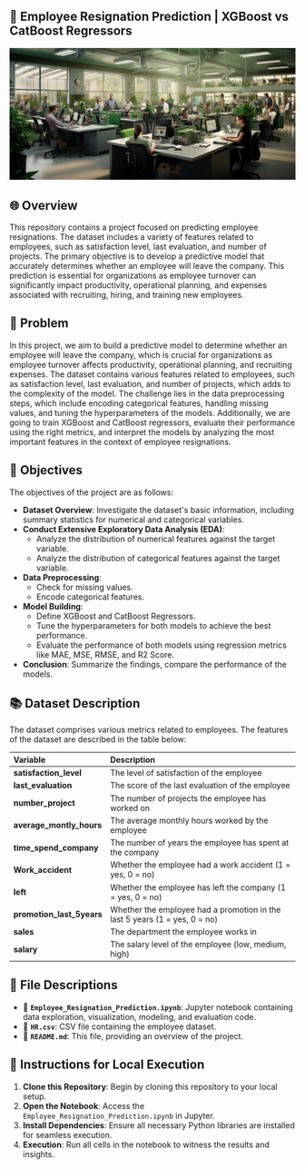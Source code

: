 ## 🚀 Employee Resignation Prediction | XGBoost vs CatBoost Regressors
![Employee Resignation Prediction](image.jpg)

## 🌐 Overview
This repository contains a project focused on predicting employee resignations. The dataset includes a variety of features related to employees, such as satisfaction level, last evaluation, and number of projects. The primary objective is to develop a predictive model that accurately determines whether an employee will leave the company. This prediction is essential for organizations as employee turnover can significantly impact productivity, operational planning, and expenses associated with recruiting, hiring, and training new employees.

## 🌟 Problem
In this project, we aim to build a predictive model to determine whether an employee will leave the company, which is crucial for organizations as employee turnover affects productivity, operational planning, and recruiting expenses. The dataset contains various features related to employees, such as satisfaction level, last evaluation, and number of projects, which adds to the complexity of the model. The challenge lies in the data preprocessing steps, which include encoding categorical features, handling missing values, and tuning the hyperparameters of the models. Additionally, we are going to train XGBoost and CatBoost regressors, evaluate their performance using the right metrics, and interpret the models by analyzing the most important features in the context of employee resignations.

## 🎯 Objectives
The objectives of the project are as follows:

* **Dataset Overview**: Investigate the dataset's basic information, including summary statistics for numerical and categorical variables.
* **Conduct Extensive Exploratory Data Analysis (EDA)**:
  - Analyze the distribution of numerical features against the target variable.
  - Analyze the distribution of categorical features against the target variable.
* **Data Preprocessing**:
  - Check for missing values.
  - Encode categorical features.
* **Model Building**:
  - Define XGBoost and CatBoost Regressors.
  - Tune the hyperparameters for both models to achieve the best performance.
  - Evaluate the performance of both models using regression metrics like MAE, MSE, RMSE, and R2 Score.
* **Conclusion**: Summarize the findings, compare the performance of the models.

## 📚 Dataset Description
The dataset comprises various metrics related to employees. The features of the dataset are described in the table below:

| __Variable__ | __Description__ |
|     :---      |       :---      |      
| __satisfaction_level__ | The level of satisfaction of the employee |
| __last_evaluation__ | The score of the last evaluation of the employee |
| __number_project__ | The number of projects the employee has worked on |
| __average_montly_hours__ | The average monthly hours worked by the employee |
| __time_spend_company__ | The number of years the employee has spent at the company |                     
| __Work_accident__ | Whether the employee had a work accident (1 = yes, 0 = no) |
| __left__ | Whether the employee has left the company (1 = yes, 0 = no) |  
| __promotion_last_5years__ | Whether the employee had a promotion in the last 5 years (1 = yes, 0 = no) |                      
| __sales__ | The department the employee works in |
| __salary__ | The salary level of the employee (low, medium, high) |

## 📁 File Descriptions
- 📓 **`Employee_Resignation_Prediction.ipynb`**: Jupyter notebook containing data exploration, visualization, modeling, and evaluation code.
- 📁 **`HR.csv`**: CSV file containing the employee dataset.
- 📘 **`README.md`**: This file, providing an overview of the project.

## 🚀 Instructions for Local Execution
1. **Clone this Repository**: Begin by cloning this repository to your local setup.
2. **Open the Notebook**: Access the `Employee_Resignation_Prediction.ipynb` in Jupyter.
3. **Install Dependencies**: Ensure all necessary Python libraries are installed for seamless execution.
4. **Execution**: Run all cells in the notebook to witness the results and insights.


